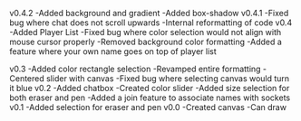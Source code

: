 v0.4.2
-Added background and gradient
-Added box-shadow
v0.4.1
-Fixed bug where chat does not scroll upwards
-Internal reformatting of code
v0.4
-Added Player List
-Fixed bug where color selection would not align with mouse cursor properly
-Removed background color formatting
-Added a feature where your own name goes on top of player list

v0.3
-Added color rectangle selection
-Revamped entire formatting
-Centered slider with canvas
-Fixed bug where selecting canvas would turn it blue
v0.2
-Added chatbox
-Created color slider
-Added size selection for both eraser and pen
-Added a join feature to associate names with sockets
v0.1
-Added selection for eraser and pen
v0.0
-Created canvas
-Can draw